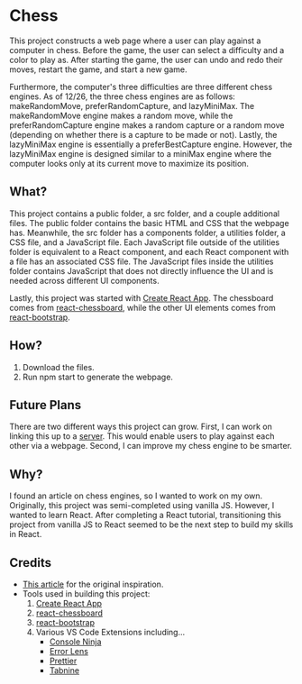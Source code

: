 # Chess

This project constructs a web page where a user can play against a computer in chess. Before the game, the user can select a difficulty and a color to play as. After starting the game, the user can undo and redo their moves, restart the game, and start a new game.

Furthermore, the computer's three difficulties are three different chess engines. As of 12/26, the three chess engines are as follows: makeRandomMove, preferRandomCapture, and lazyMiniMax. The makeRandomMove engine makes a random move, while the preferRandomCapture engine makes a random capture or a random move (depending on whether there is a capture to be made or not). Lastly, the lazyMiniMax engine is essentially a preferBestCapture engine. However, the lazyMiniMax engine is designed similar to a miniMax engine where the computer looks only at its current move to maximize its position.

## What?

This project contains a public folder, a src folder, and a couple additional files. The public folder contains the basic HTML and CSS that the webpage has. Meanwhile, the src folder has a components folder, a utilities folder, a CSS file, and a JavaScript file. Each JavaScript file outside of the utilities folder is equivalent to a React component, and each React component with a file has an associated CSS file. The JavaScript files inside the utilities folder contains JavaScript that does not directly influence the UI and is needed across different UI components.

Lastly, this project was started with [Create React App](https://create-react-app.dev/). The chessboard comes from [react-chessboard](https://www.npmjs.com/package/react-chessboard), while the other UI elements comes from [react-bootstrap](https://react-bootstrap.github.io/).

## How?

1. Download the files.
2. Run npm start to generate the webpage.

## Future Plans

There are two different ways this project can grow. First, I can work on linking this up to a [server](https://github.com/chesslablab/chess-server). This would enable users to play against each other via a webpage. Second, I can improve my chess engine to be smarter.

## Why?

I found an article on chess engines, so I wanted to work on my own. Originally, this project was semi-completed using vanilla JS. However, I wanted to learn React. After completing a React tutorial, transitioning this project from vanilla JS to React seemed to be the next step to build my skills in React.

## Credits

-   [This article](https://www.chessengines.org/) for the original inspiration.
-   Tools used in building this project:
    1. [Create React App](https://create-react-app.dev/)
    2. [react-chessboard](https://www.npmjs.com/package/react-chessboard)
    3. [react-bootstrap](https://react-bootstrap.github.io/)
    4. Various VS Code Extensions including...
        - [Console Ninja](https://marketplace.visualstudio.com/items?itemName=WallabyJs.console-ninja)
        - [Error Lens](https://marketplace.visualstudio.com/items?itemName=usernamehw.errorlens)
        - [Prettier](https://marketplace.visualstudio.com/items?itemName=esbenp.prettier-vscode)
        - [Tabnine](https://marketplace.visualstudio.com/items?itemName=TabNine.tabnine-vscode)
